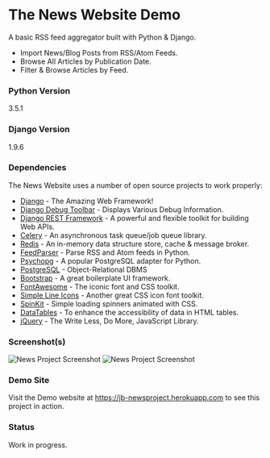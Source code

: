 # The News Website Demo

A basic RSS feed aggregator built with Python & Django.

  - Import News/Blog Posts from RSS/Atom Feeds.
  - Browse All Articles by Publication Date.
  - Filter & Browse Articles by Feed.

### Python Version
3.5.1

### Django Version
1.9.6

### Dependencies

The News Website uses a number of open source projects to work properly:

* [Django] - The Amazing Web Framework!
* [Django Debug Toolbar] - Displays Various Debug Information.
* [Django REST Framework] - A powerful and flexible toolkit for building Web APIs.
* [Celery] - An asynchronous task queue/job queue library.
* [Redis] - An in-memory data structure store, cache & message broker.
* [FeedParser] - Parse RSS and Atom feeds in Python.
* [Psychopg] - A popular PostgreSQL adapter for Python.
* [PostgreSQL] - Object-Relational DBMS
* [Bootstrap] - A great boilerplate UI framework.
* [FontAwesome] - The iconic font and CSS toolkit.
* [Simple Line Icons] - Another great CSS icon font toolkit.
* [SpinKit] - Simple loading spinners animated with CSS.
* [DataTables] - To enhance the accessibility of data in HTML tables.
* [jQuery] - The Write Less, Do More, JavaScript Library.

### Screenshot(s)

![News Project Screenshot](https://raw.githubusercontent.com/jamesblackjr/newsproject/master/newsproject-screenshot-1.png "News Project Screenshot")
![News Project Screenshot](https://raw.githubusercontent.com/jamesblackjr/newsproject/master/newsproject-screenshot-2.png "News Project Screenshot")

### Demo Site

Visit the Demo website at https://jb-newsproject.herokuapp.com to see this project in action.

### Status

Work in progress.

   [Django]: <https://www.djangoproject.com/>
   [Django Debug Toolbar]: <https://github.com/django-debug-toolbar/django-debug-toolbar>
   [Django REST Framework]: <http://www.django-rest-framework.org/>
   [Celery]: <http://www.celeryproject.org/>
   [Redis]: <http://redis.io/>
   [FeedParser]: <https://github.com/kurtmckee/feedparser>
   [Psychopg]: <http://initd.org/psycopg/>
   [PostgreSQL]: <http://www.postgresql.org/>
   [Bootstrap]: <http://getbootstrap.com/>
   [FontAwesome]: <http://fontawesome.io/>
   [Simple Line Icons]: <https://github.com/thesabbir/simple-line-icons>
   [SpinKit]: <https://github.com/tobiasahlin/SpinKit>
   [DataTables]: <https://datatables.net/>
   [jQuery]: <http://jquery.com>
